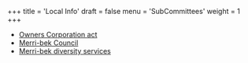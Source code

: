 +++
title = 'Local Info'
draft = false
menu = 'SubCommittees'
weight = 1
+++

- [Owners Corporation act](https://www.legislation.vic.gov.au/in-force/acts/owners-corporations-act-2006/021)
- [Merri-bek Council](https://www.merri-bek.vic.gov.au/)
- [Merri-bek diversity services](https://merri-bek.vic.gov.au/living-in-merri-bek/community-services/diversity/)
